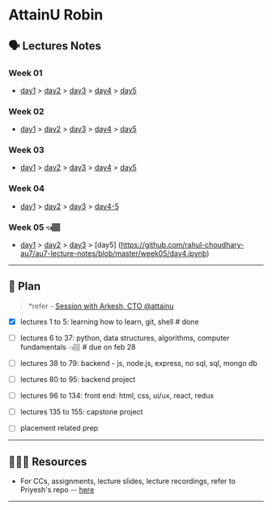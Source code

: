 # AttainU Robin

## 🗣 Lectures Notes

### Week 01

- [day1](https://www.evernote.com/l/Abo2iOQ1ArSvlkbB3oYs4iK2AE7J11538UU) > [day2](https://www.evernote.com/l/AboQFHrj3c5C3OC771S3kTmY1fxN4MStlI0) > [day3](https://www.evernote.com/l/Abp_67qfL9dOg6K--hJ40DMZeLhLhR8BTW0) > [day4](https://www.evernote.com/l/Abp-cXwfUiFgf1dmyHGPL8HOGah6OWGZZSA) > [day5](https://www.evernote.com/l/AbqDvkH1-Fj7L8G-ToU9S7LIX-fXLuJnqK8)

### Week 02

- [day1](https://www.evernote.com/l/AbqbqYY8gFBFWljgrKMNvy1FL7QzGDXWdZA) > [day2](https://www.evernote.com/l/AbpbQwU2uGFFoZxPIa9pgfYeJFIJUeexN0o) > [day3](https://drive.google.com/open?id=1gRtettH89y6mepohtzvfbIsjWdc8rX-p) > [day4](https://github.com/rahul-choudhary-au7/au7-lecture-notes/blob/master/week02/lecture%209.md) > [day5](https://github.com/rahul-choudhary-au7/au7-lecture-notes/blob/master/week02/lecture10.md)

### Week 03

 - [day1](https://github.com/rahul-choudhary-au7/au7-lecture-notes/blob/master/week03/day1.md) > [day2](https://github.com/rahul-choudhary-au7/au7-lecture-notes/blob/master/week03/day2.md) > [day3](https://github.com/rahul-choudhary-au7/au7-lecture-notes/blob/master/week03/day3.ipynb) > [day4](https://github.com/rahul-choudhary-au7/au7-lecture-notes/blob/master/week03/day4.ipynb) > [day5](https://github.com/rahul-choudhary-au7/au7-lecture-notes/blob/master/week03/day4.ipynb)

### Week 04 

- [day1](https://github.com/rahul-choudhary-au7/au7-lecture-notes/blob/master/week04/day1.ipynb) > [day2](https://github.com/rahul-choudhary-au7/au7-lecture-notes/blob/master/week04/day2.ipynb) > [day3](https://github.com/rahul-choudhary-au7/au7-lecture-notes/blob/master/week04/day3.ipynb) > [day4-5](https://github.com/rahul-choudhary-au7/au7-lecture-notes/blob/master/week04/day4-5.ipynb)

### Week 05 👈🏽

- [day1](https://github.com/rahul-choudhary-au7/au7-lecture-notes/blob/master/week05/day1.ipynb) > [day2](https://github.com/rahul-choudhary-au7/au7-lecture-notes/blob/master/week05/day2.ipynb) > [day3](https://github.com/rahul-choudhary-au7/au7-lecture-notes/blob/master/week05/day3.ipynb) > [day5] (https://github.com/rahul-choudhary-au7/au7-lecture-notes/blob/master/week05/day4.ipynb)

***

## 🎯 Plan
> *refer - [Session with Arkesh, CTO @attainu](https://www.evernote.com/l/AboxkzVPUx0RfxO4tk4_go1VHgzmMv7uW78)

- [x] lectures 1 to 5: learning how to learn, git, shell # done

- [ ] lectures 6 to 37: python, data structures, algorithms, computer fundamentals 👈🏽 # due on feb 28 

- [ ] lectures 38 to 79: backend - js, node.js, express, no sql, sql, mongo db 

- [ ] lectures 80 to 95: backend project

- [ ] lectures 96 to 134: front end: html, css, ui/ux, react, redux

- [ ] lectures 135 to 155: capstone project

- [ ] placement related prep 
 

***

## 👨🏻‍💻 Resources
- For CCs, assignments, lecture slides, lecture recordings, refer to Priyesh's repo -- [here](https://github.com/never2average/AttainU-CCs)

***
